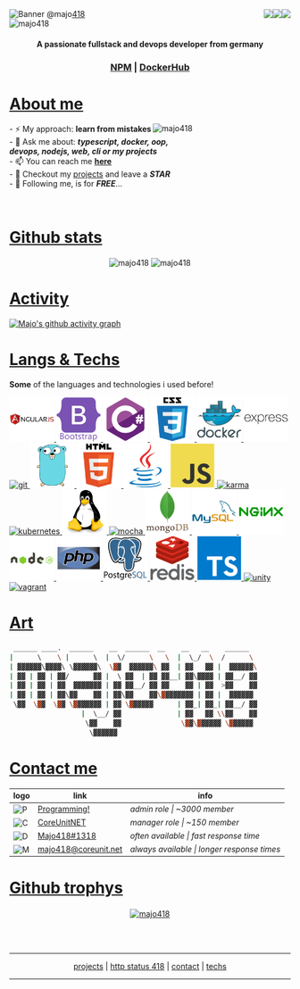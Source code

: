 <img src="https://raw.githubusercontent.com/majo418/majo418/main/keyboard-rgb.png" alt="Banner">
<span>
    <span align="left" width="50%">
        @majo<a href="https://developer.mozilla.org/en-US/docs/Web/HTTP/Status/418">418</a>
    </span>
    <span width="50%">
        <img align="right" 
             src="https://komarev.com/ghpvc/?username=majo418&label=Profile%20views&color=0e75b6&style=flat" />
        <img align="right" 
             src="https://img.shields.io/badge/dynamic/json?color=green&label=location&query=location&url=https%3A%2F%2Fapi.github.com%2Fusers%2Fmajo418" />
        <img align="right" 
             src="https://img.shields.io/badge/dynamic/json?color=orange&label=Follower&query=followers&suffix=x&url=https%3A%2F%2Fapi.github.com%2Fusers%2Fmajo418" />
    </span>
</span>
<br>

<span align="left">
    <img src="https://avatars.githubusercontent.com/u/39386799?s=256&v=4" alt="majo418" height="64" />
    <h4 align="center">
        A passionate fullstack and devops developer from germany
    </h4>
    <h3 align="center">
        <a href="https://www.npmjs.com/~majo418">NPM</a>
        |
        <a href="https://hub.docker.com/u/majo418">DockerHub</a>
    </h3>
</span>

<h1 align="left"><u>About me</u></h1>
<img align="right" style="width: 49%; display: inline-block;" src="https://github-readme-stats.vercel.app/api/top-langs?username=majo418&show_icons=true&locale=en&layout=compact&theme=onedark" alt="majo418" />
<p align="left">
    - ⚡ My approach: <b>learn from mistakes</b><br>
    - 💬 Ask me about: <b><i>typescript, docker, oop,<br>     devops, nodejs, web, cli or my projects</i></b><br>
    - 📫 You can reach me <b><a href="https://github.com/majo418#contact-me">here</a></b><br>
    - 🌟 Checkout my <a href="https://github.com/majo418?tab=repositories">projects</a> and leave a <b><i>STAR</i></b><br>
    - 🔗 Following me, is for <b><i>FREE</i></b>...
</p>
<br>

<h1 align="left"><u>Github stats</u></h1>
<p align="center" style="width: 100%;">
    <span style="width: 100%;">
        <img align="center" style="width: 49%;" src="https://github-readme-streak-stats.herokuapp.com/?user=majo418&theme=onedark" alt="majo418" />
        <img align="center" style="width: 49%;" src="https://github-readme-stats.vercel.app/api?username=majo418&show_icons=true&locale=en&theme=onedark" alt="majo418" />
    </span>
</p>

<h1 align="left"><u>Activity</u></h1>
<a href="https://github.com/majo418">
    <img src="https://activity-graph.herokuapp.com/graph?username=majo418&theme=github" alt="Majo's github activity graph">
</a>

<h1 align="left"><u>Langs & Techs</u></h1>
<b>Some</b> of the languages and technologies i used before! 
<p align="left">
  <a href="https://angular.io" target="_blank">
      <img src="https://raw.githubusercontent.com/devicons/devicon/master/icons/angularjs/angularjs-original-wordmark.svg"
          alt="angularjs" width="80" height="80" />
  </a>
  <a href="https://getbootstrap.com" target="_blank">
      <img src="https://raw.githubusercontent.com/devicons/devicon/master/icons/bootstrap/bootstrap-plain-wordmark.svg"
          alt="bootstrap" width="80" height="80" />
  </a>
  <a href="https://www.w3schools.com/cs/" target="_blank">
      <img src="https://raw.githubusercontent.com/devicons/devicon/master/icons/csharp/csharp-original.svg"
          alt="csharp" width="80" height="80" />
  </a>
  <a href="https://www.w3schools.com/css/" target="_blank">
      <img src="https://raw.githubusercontent.com/devicons/devicon/master/icons/css3/css3-original-wordmark.svg"
          alt="css3" width="80" height="80" />
  </a>
  <a href="https://www.docker.com/" target="_blank">
      <img src="https://raw.githubusercontent.com/devicons/devicon/master/icons/docker/docker-original-wordmark.svg"
          alt="docker" width="80" height="80" />
  </a>
  <a href="https://expressjs.com" target="_blank">
      <img src="https://raw.githubusercontent.com/devicons/devicon/master/icons/express/express-original-wordmark.svg"
          alt="express" width="80" height="80" />
  </a>
  <a href="https://git-scm.com/" target="_blank">
      <img src="https://www.vectorlogo.zone/logos/git-scm/git-scm-icon.svg" alt="git" width="80" height="80" />
  </a>
  <a href="https://golang.org" target="_blank">
      <img src="https://raw.githubusercontent.com/devicons/devicon/master/icons/go/go-original.svg" alt="go"
          width="80" height="80" />
  </a>
  <a href="https://www.w3.org/html/" target="_blank">
      <img src="https://raw.githubusercontent.com/devicons/devicon/master/icons/html5/html5-original-wordmark.svg"
          alt="html5" width="80" height="80" />
  </a>
  <a href="https://www.java.com" target="_blank">
      <img src="https://raw.githubusercontent.com/devicons/devicon/master/icons/java/java-original.svg" alt="java"
          width="80" height="80" />
  </a>
  <a href="https://developer.mozilla.org/en-US/docs/Web/JavaScript" target="_blank">
      <img src="https://raw.githubusercontent.com/devicons/devicon/master/icons/javascript/javascript-original.svg"
          alt="javascript" width="80" height="80" />
  </a>
  <a href="https://karma-runner.github.io/latest/index.html" target="_blank">
      <img src="https://raw.githubusercontent.com/detain/svg-logos/780f25886640cef088af994181646db2f6b1a3f8/svg/karma.svg"
          alt="karma" width="80" height="80" />
  </a>
  <a href="https://kubernetes.io" target="_blank">
      <img src="https://www.vectorlogo.zone/logos/kubernetes/kubernetes-icon.svg" alt="kubernetes" width="80"
          height="80" />
  </a>
  <a href="https://www.linux.org/" target="_blank">
      <img src="https://raw.githubusercontent.com/devicons/devicon/master/icons/linux/linux-original.svg" alt="linux"
          width="80" height="80" />
  </a>
  <a href="https://mochajs.org" target="_blank">
      <img src="https://www.vectorlogo.zone/logos/mochajs/mochajs-icon.svg" alt="mocha" width="80" height="80" />
  </a>
  <a href="https://www.mongodb.com/" target="_blank">
      <img src="https://raw.githubusercontent.com/devicons/devicon/master/icons/mongodb/mongodb-original-wordmark.svg"
          alt="mongodb" width="80" height="80" />
  </a>
  <a href="https://www.mysql.com/" target="_blank">
      <img src="https://raw.githubusercontent.com/devicons/devicon/master/icons/mysql/mysql-original-wordmark.svg"
          alt="mysql" width="80" height="80" />
  </a>
  <a href="https://www.nginx.com" target="_blank">
      <img src="https://raw.githubusercontent.com/devicons/devicon/master/icons/nginx/nginx-original.svg" alt="nginx"
          width="80" height="80" />
  </a>
  <a href="https://nodejs.org" target="_blank">
      <img src="https://raw.githubusercontent.com/devicons/devicon/master/icons/nodejs/nodejs-original-wordmark.svg"
          alt="nodejs" width="80" height="80" />
  </a>
  <a href="https://www.php.net" target="_blank">
      <img src="https://raw.githubusercontent.com/devicons/devicon/master/icons/php/php-original.svg" alt="php"
          width="80" height="80" />
  </a>
  <a href="https://www.postgresql.org" target="_blank">
      <img src="https://raw.githubusercontent.com/devicons/devicon/master/icons/postgresql/postgresql-original-wordmark.svg"
          alt="postgresql" width="80" height="80" />
  </a>
  <a href="https://redis.io" target="_blank">
      <img src="https://raw.githubusercontent.com/devicons/devicon/master/icons/redis/redis-original-wordmark.svg"
          alt="redis" width="80" height="80" />
  </a>
  <a href="https://www.typescriptlang.org/" target="_blank">
      <img src="https://raw.githubusercontent.com/devicons/devicon/master/icons/typescript/typescript-original.svg"
          alt="typescript" width="80" height="80" />
  </a>
  <a href="https://unity.com/" target="_blank">
      <img src="https://www.vectorlogo.zone/logos/unity3d/unity3d-icon.svg" alt="unity" width="80" height="80" />
  </a>
  <a href="https://www.vagrantup.com/" target="_blank">
      <img src="https://www.vectorlogo.zone/logos/vagrantup/vagrantup-icon.svg" alt="vagrant" width="80"
          height="80" />
  </a>
</p>

<h1 align="left"><u>Art</u></h1>

```sh
 ______ ____.  ______    __  ______  __    __   __    ______  
|      \    \ |      \  |  \/      \   \  |  \_/  \  /      \ 
| ▓▓▓▓▓▓\▓▓▓▓\ \▓▓▓▓▓▓\  \▓▓  ▓▓▓▓▓▓\ ▓▓  | ▓▓   ▓▓ |  ▓▓▓▓▓▓\
| ▓▓ | ▓▓ | ▓▓/      ▓▓ |  \ ▓▓  | ▓▓ ▓▓__| ▓▓\▓▓▓▓ | ▓▓__/ ▓▓
| ▓▓ | ▓▓ | ▓▓  ▓▓▓▓▓▓▓ | ▓▓ ▓▓__/ ▓▓ ▓▓    ▓▓ | ▓▓  >▓▓    ▓▓
| ▓▓ | ▓▓ | ▓▓\▓▓    ▓▓ | ▓▓\▓▓    ▓▓\▓▓▓▓▓▓▓▓ | ▓▓ |  ▓▓▓▓▓▓ 
 \▓▓  \▓▓  \▓▓ \▓▓▓▓▓▓▓ | ▓▓ \▓▓▓▓▓▓      | ▓▓_| ▓▓_| ▓▓__/ ▓▓
                  |  \__/ ▓▓              | ▓▓   ▓▓ \\▓▓    ▓▓
                   \▓▓    ▓▓               \▓▓\▓▓▓▓▓▓ \▓▓▓▓▓▓ 
                    \▓▓▓▓▓▓                                    
```

<h1 align="left"><u>Contact me</u></h1>
<table>
    <thead>
        <tr>
            <th>logo</th>
            <th>link</th>
            <th>info</th>
        </tr>
    </thead>
    <tbody>
        <tr>
            <td>
                <img align="center" src="https://cdn.discordapp.com/icons/759424063130304592/0c249ee1a23bd231f5c65c3248558a4f.png?size=1024" height="64" width="64" alt="P" />
            </td>
            <td><a href="https://web.programming.coreunit.net" target="blank">Programming!</a></td>
            <td><i>admin role | ~3000 member<i></td>
        </tr>
        <tr>
            <td><img align="center" src="https://avatars.githubusercontent.com/u/66523802?s=1024&v=4" height="64" width="64" alt="C" /></td>
            <td><a href="https://web.discord.coreunit.net" target="blank">CoreUnitNET</a></td>
            <td><i>manager role | ~150 member<i></td>
        </tr>
        <tr>
            <td><img align="center" src="https://discord.com/assets/3437c10597c1526c3dbd98c737c2bcae.svg" height="64" width="64" alt="D" /></td>
            <td><a href="https://web.majo.discord.coreunit.net" target="blank">Majo418#1318</a></td>
            <td><i>often available | fast response time<i></td>
        </tr>
        <tr>
            <td><img align="center" src="https://www.svgrepo.com/show/17588/mail.svg" height="64" width="64" alt="M" /></td>
            <td><a href="mailto:majo418@coreunit.net" target="blank">majo418@coreunit.net</a></td>
            <td><i>always available | longer response times<i></td>
        </tr>
    </tbody>
</table>

<h1 align="left"><u>Github trophys</u></h1>
<p align="center">
<a href="https://github.com/ryo-ma/github-profile-trophy">
  <img align="center" style="width: 100%;" src="https://github-profile-trophy.vercel.app/?username=majo418&theme=onedark" alt="majo418" />
</a>
</p>

<br><br>
<hr>
<p align="center">
    <a href="https://github.com/majo418?tab=repositories">projects</a> | 
    <a href="https://developer.mozilla.org/en-US/docs/Web/HTTP/Status/418">http status 418</a> | 
    <a href="https://github.com/majo418#contect-me">contact</a> | 
    <a href="https://github.com/majo418#langs--techs">techs</a>
</p>
<hr>
